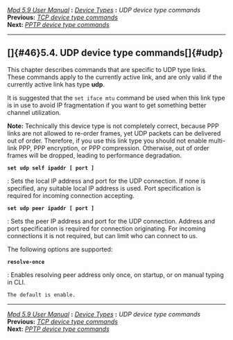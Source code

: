 [*Mpd 5.9 User Manual*](mpd.html) **:** [*Device Types*](mpd42.html)
**:** *UDP device type commands*\
**Previous:** [*TCP device type commands*](mpd45.html)\
**Next:** [*PPTP device type commands*](mpd47.html)

------------------------------------------------------------------------

## []{#46}5.4. UDP device type commands[]{#udp}

This chapter describes commands that are specific to UDP type links.
These commands apply to the currently active link, and are only valid if
the currently active link has type **udp**.

It is suggested that the `set iface mtu` command be used when this link
type is in use to avoid IP fragmentation if you want to get something
better channel utilization.

**Note:** Technically this device type is not completely correct,
because PPP links are not allowed to re-order frames, yet UDP packets
can be delivered out of order. Therefore, if you use this link type you
should not enable multi-link PPP, PPP encryption, or PPP compression.
Otherwise, out of order frames will be dropped, leading to performance
degradation.

**`set udp self ipaddr [ port ]`**

:   Sets the local IP address and port for the UDP connection. If none
    is specified, any suitable local IP address is used. Port
    specification is required for incoming connection accepting.

**`set udp peer ipaddr [ port ]`**

:   Sets the peer IP address and port for the UDP connection. Address
    and port specification is required for connection originating. For
    incoming connections it is not required, but can limit who can
    connect to us.

The following options are supported:

**`resolve-once`**

:   Enables resolving peer address only once, on startup, or on manual
    typing in CLI.

    The default is enable.

------------------------------------------------------------------------

[*Mpd 5.9 User Manual*](mpd.html) **:** [*Device Types*](mpd42.html)
**:** *UDP device type commands*\
**Previous:** [*TCP device type commands*](mpd45.html)\
**Next:** [*PPTP device type commands*](mpd47.html)
